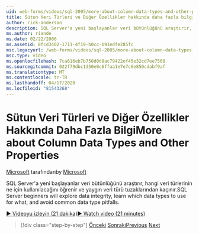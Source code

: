 ```yaml
---
uid: web-forms/videos/sql-2005/more-about-column-data-types-and-other-properties
title: Sütun Veri Türleri ve Diğer Özellikler hakkında daha fazla bilgi | Microsoft Dokümanlar
author: rick-anderson
description: SQL Server'a yeni başlayanlar veri bütünlüğünü araştırır, hangi veri türlerinin ne için kullanılacağını öğrenir ve yaygın veri türü tuzaklarından kaçınır.
ms.author: riande
ms.date: 02/22/2006
ms.assetid: 8fcd3402-1711-4f19-b0cc-b91edfe285fc
msc.legacyurl: /web-forms/videos/sql-2005/more-about-column-data-types-and-other-properties
msc.type: video
ms.openlocfilehash: 7ca616eb7b750d0d8ac79422ef45e32cd7ee7568
ms.sourcegitcommit: 022f79dbc1350e0c6ffaa1e7e7c6e850cdabf9af
ms.translationtype: MT
ms.contentlocale: tr-TR
ms.lasthandoff: 04/17/2020
ms.locfileid: "81543268"
---
```

# <a name="more-about-column-data-types-and-other-properties"></a><span data-ttu-id="b4030-103">Sütun Veri Türleri ve Diğer Özellikler Hakkında Daha Fazla Bilgi</span><span class="sxs-lookup"><span data-stu-id="b4030-103">More about Column Data Types and Other Properties</span></span>

<span data-ttu-id="b4030-104">[Microsoft](https://github.com/microsoft) tarafından</span><span class="sxs-lookup"><span data-stu-id="b4030-104">by [Microsoft](https://github.com/microsoft)</span></span>

<span data-ttu-id="b4030-105">SQL Server'a yeni başlayanlar veri bütünlüğünü araştırır, hangi veri türlerinin ne için kullanılacağını öğrenir ve yaygın veri türü tuzaklarından kaçınır.</span><span class="sxs-lookup"><span data-stu-id="b4030-105">SQL Server beginners will explore data integrity, learn which data types to use for what, and avoid common data type pitfalls.</span></span>

[<span data-ttu-id="b4030-106">&#9654; Videoyu izleyin (21 dakika)</span><span class="sxs-lookup"><span data-stu-id="b4030-106">&#9654; Watch video (21 minutes)</span></span>](https://channel9.msdn.com/Blogs/ASP-NET-Site-Videos/more-about-column-data-types-and-other-properties)

> [!div class="step-by-step"]
> <span data-ttu-id="b4030-107">[Önceki](understanding-database-tables-and-records.md)
> [Sonraki](designing-relational-database-tables.md)</span><span class="sxs-lookup"><span data-stu-id="b4030-107">[Previous](understanding-database-tables-and-records.md)
[Next](designing-relational-database-tables.md)</span></span>
